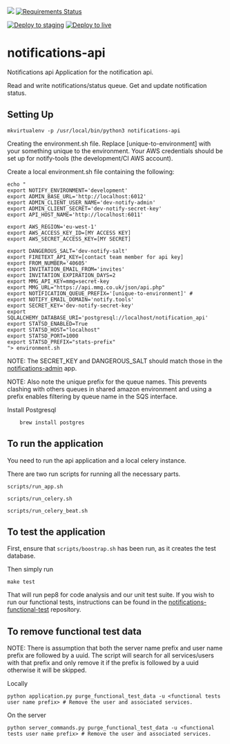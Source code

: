 ![](https://travis-ci.org/alphagov/notifications-api.svg)
[![Requirements Status](https://requires.io/github/alphagov/notifications-api/requirements.svg?branch=master)](https://requires.io/github/alphagov/notifications-api/requirements/?branch=master)

[![Deploy to staging](https://notify-build-monitor.herokuapp.com/deploys/notifications-api/master...staging.svg?prefix=Deploy%20to)](https://github.com/alphagov/notifications-api/compare/staging...master?expand=1&title=Deploy%20to%20staging) [![Deploy to live](https://notify-build-monitor.herokuapp.com/deploys/notifications-api/staging...live.svg?prefix=Deploy%20to)](https://github.com/alphagov/notifications-api/compare/live...staging?expand=1&title=Deploy%20to%20live)

# notifications-api
Notifications api
Application for the notification api.

Read and write notifications/status queue.
Get and update notification status.

## Setting Up

```
mkvirtualenv -p /usr/local/bin/python3 notifications-api
```

Creating the environment.sh file. Replace [unique-to-environment] with your something unique to the environment. Your AWS credentials should be set up for notify-tools (the development/CI AWS account).

Create a local environment.sh file containing the following:

```
echo "
export NOTIFY_ENVIRONMENT='development'
export ADMIN_BASE_URL='http://localhost:6012'
export ADMIN_CLIENT_USER_NAME='dev-notify-admin'
export ADMIN_CLIENT_SECRET='dev-notify-secret-key'
export API_HOST_NAME='http://localhost:6011'

export AWS_REGION='eu-west-1'
export AWS_ACCESS_KEY_ID=[MY ACCESS KEY]
export AWS_SECRET_ACCESS_KEY=[MY SECRET]

export DANGEROUS_SALT='dev-notify-salt'
export FIRETEXT_API_KEY=[contact team member for api key]
export FROM_NUMBER='40605'
export INVITATION_EMAIL_FROM='invites'
export INVITATION_EXPIRATION_DAYS=2
export MMG_API_KEY=mmg=secret-key
export MMG_URL="https://api.mmg.co.uk/json/api.php"
export NOTIFICATION_QUEUE_PREFIX='[unique-to-environment]' #
export NOTIFY_EMAIL_DOMAIN='notify.tools'
export SECRET_KEY='dev-notify-secret-key'
export SQLALCHEMY_DATABASE_URI='postgresql://localhost/notification_api'
export STATSD_ENABLED=True
export STATSD_HOST="localhost"
export STATSD_PORT=1000
export STATSD_PREFIX="stats-prefix"
"> environment.sh
```

NOTE: The SECRET_KEY and DANGEROUS_SALT should match those in the [notifications-admin](https://github.com/alphagov/notifications-admin) app.

NOTE:  Also note the  unique prefix for the queue names. This prevents clashing with others queues in shared amazon environment and using a prefix enables filtering by queue name in the SQS interface.

Install Postgresql

```shell
    brew install postgres
```

##  To run the application

You need to run the api application and a local celery instance.

There are two run scripts for running all the necessary parts.

```
scripts/run_app.sh
```

```
scripts/run_celery.sh
```

```
scripts/run_celery_beat.sh
```


##  To test the application

First, ensure that `scripts/boostrap.sh` has been run, as it creates the test database.

Then simply run

```
make test
```

That will run pep8 for code analysis and our unit test suite. If you wish to run our functional tests, instructions can be found in the
[notifications-functional-test](https://github.com/alphagov/notifications-functional-test) repository.



## To remove functional test data

NOTE: There is assumption that both the server name prefix and user name prefix are followed by a uuid.
The script will search for all services/users with that prefix and only remove it if the prefix is followed by a uuid otherwise it will be skipped.

Locally
```
python application.py purge_functional_test_data -u <functional tests user name prefix> # Remove the user and associated services.
```

On the server
```
python server_commands.py purge_functional_test_data -u <functional tests user name prefix> # Remove the user and associated services.
```
